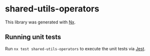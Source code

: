 # shared-utils-operators

This library was generated with [Nx](https://nx.dev).

## Running unit tests

Run `nx test shared-utils-operators` to execute the unit tests via [Jest](https://jestjs.io).
